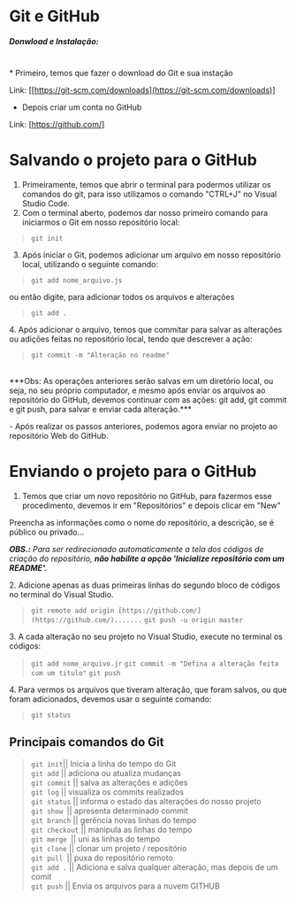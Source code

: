 # **Git e GitHub**

##### Donwload e Instalação:
<br>
* Primeiro, temos que fazer o download do Git e sua instação

<span class="highlight" style="background-color:inherit"><span class="colour" style="color:var(--vscode-markdown-wysList)">Link: [[https://git-scm.com/downloads](https://git-scm.com/downloads)]</span></span>

* Depois criar um conta no GitHub

Link: [https://github.com/]
<br>
# Salvando o projeto para o GitHub

1. Primeiramente, temos que abrir o terminal para podermos utilizar os comandos do git, para isso utilizamos o comando "CTRL+J" no Visual Studio Code.
2. Com o terminal aberto, podemos dar nosso primeiro comando para iniciarmos o Git em nosso repositório local:

> `git init`

3. Após iniciar o Git, podemos adicionar um arquivo em nosso repositório local, utilizando o seguinte comando:

> `git add nome_arquivo.js`

ou então digite, para adicionar todos os arquivos e alterações

> `git add .`

4\. Após adicionar o arquivo\, temos que commitar para salvar as alterações ou adições feitas no repositório local\, tendo que descrever a ação:

> `git commit -m "Alteração no readme"`

<br>
***Obs: As operações anteriores serão salvas em um diretório local, ou seja, no seu próprio computador, e mesmo após enviar os arquivos ao repositório do GitHub, devemos continuar com as ações: git add, git commit e git push, para salvar e enviar cada alteração.***

\- Após realizar os passos anteriores\, podemos agora enviar no projeto ao repositório Web do GitHub\.

# Enviando o projeto para o GitHub

1. Temos que criar um novo repositório no GitHub, para fazermos esse procedimento, devemos ir em "Repositórios" e depois clicar em "New"

Preencha as informações como o nome do repositório, a descrição, se é público ou privado...

***OBS.:** Para ser redirecionado automaticamente a tela dos códigos de criação do repositório, **não habilite a opção 'Inicialize repositório com um README'.***

2. Adicione apenas as duas primeiras linhas do segundo bloco de códigos no terminal do Visual Studio.

> `git remote add origin [https://github.com/](https://github.com/).......`
> `git push -u origin master`

3. A cada alteração no seu projeto no Visual Studio, execute no terminal os códigos:

> `git add nome_arquivo.jr`
> `git commit -m "Defina a alteração feita com um titulo"`
> `git push`

4\. Para vermos os arquivos que tiveram alteração\, que foram salvos\, ou que foram adicionados\, devemos usar o seguinte comando:

> `git status`

## Principais comandos do Git
> `git init`\|\| Inicia a linha do tempo do Git <br>
> `git add` \|\| adiciona ou atualiza mudanças <br>
> `git commit` \|\| salva as alterações e adições <br>
> `git log` \|\| visualiza os commits realizados <br>
> `git status` \|\| informa o estado das alterações do nosso projeto <br>
> `git show `\|\| apresenta determinado commit <br>
> `git branch` \|\| gerência novas linhas do tempo <br>
> `git checkout` \|\| manipula as linhas do tempo <br>
> `git merge `\|\| uni as linhas do tempo <br>
> `git clone` \|\| clonar um projeto / repositório <br>
> `git pull `\|\| puxa do repositório remoto <br>
> `git add .` \|\| Adiciona e salva qualquer alteração\, mas depois de um comit <br>
> `git push` \|\| Envia os arquivos para a nuvem GITHUB